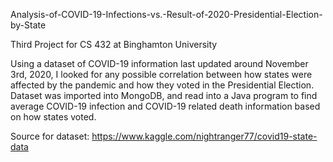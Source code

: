 Analysis-of-COVID-19-Infections-vs.-Result-of-2020-Presidential-Election-by-State

Third Project for CS 432 at Binghamton University

Using a dataset of COVID-19 information last updated around November 3rd, 2020, I looked for
any possible correlation between how states were affected by the pandemic and how they voted in
the Presidential Election. Dataset was imported into MongoDB, and read into a Java program to
find average COVID-19 infection and COVID-19 related death information based on how states voted.

Source for dataset: https://www.kaggle.com/nightranger77/covid19-state-data
